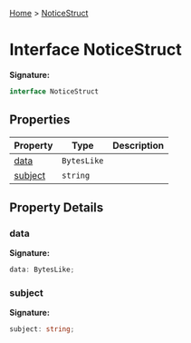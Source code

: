 [Home](../index.md) &gt; [NoticeStruct](./noticestruct.md)

# Interface NoticeStruct


<b>Signature:</b>

```typescript
interface NoticeStruct 
```

## Properties

|  Property | Type | Description |
|  --- | --- | --- |
|  [data](./noticestruct.md#data-property) | `BytesLike` |  |
|  [subject](./noticestruct.md#subject-property) | `string` |  |

## Property Details

<a id="data-property"></a>

### data

<b>Signature:</b>

```typescript
data: BytesLike;
```

<a id="subject-property"></a>

### subject

<b>Signature:</b>

```typescript
subject: string;
```

